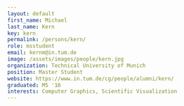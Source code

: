 ```yaml
---
layout: default
first_name: Michael
last_name: Kern
key: kern
permalink: /persons/kern/
role: msstudent
email: kernm@in.tum.de
image: /assets/images/people/kern.jpg
organization: Technical University of Munich
position: Master Student
website: https://www.in.tum.de/cg/people/alumni/kern/
graduated: MS '16
interests: Computer Graphics, Scientific Visualization
---
```

